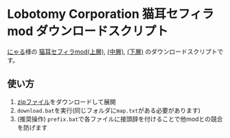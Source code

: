 # Lobotomy Corporation 猫耳セフィラmod ダウンロードスクリプト

[にゃる](https://www.pixiv.net/users/632978)様の
[猫耳セフィラmod(上層)](https://www.pixiv.net/artworks/69098503),
[(中層)](https://www.pixiv.net/artworks/69126259),
[(下層)](https://www.pixiv.net/artworks/69127854)
のダウンロードスクリプトです。

## 使い方
1. [zipファイル](https://github.com/kairi003/lobotomy_corp_cat_sephirah_dl/archive/refs/heads/master.zip)をダウンロードして展開
1. `download.bat`を実行(同じフォルダに`map.txt`がある必要があります)
1. (推奨操作) `prefix.bat`で各ファイルに接頭辞を付けることで他modとの競合を防げます
